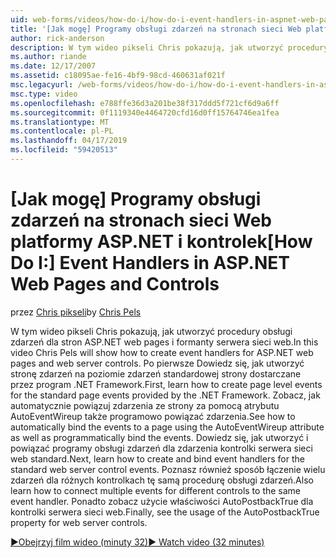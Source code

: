 ```yaml
---
uid: web-forms/videos/how-do-i/how-do-i-event-handlers-in-aspnet-web-pages-and-controls
title: '[Jak mogę] Programy obsługi zdarzeń na stronach sieci Web platformy ASP.NET i kontrolek | Dokumentacja firmy Microsoft'
author: rick-anderson
description: W tym wideo pikseli Chris pokazują, jak utworzyć procedury obsługi zdarzeń dla stron ASP.NET web pages i formanty serwera sieci web. Po pierwsze Dowiedz się, jak utworzyć f zdarzeń na poziomie strony...
ms.author: riande
ms.date: 12/17/2007
ms.assetid: c18095ae-fe16-4bf9-98cd-460631af021f
msc.legacyurl: /web-forms/videos/how-do-i/how-do-i-event-handlers-in-aspnet-web-pages-and-controls
msc.type: video
ms.openlocfilehash: e788ffe36d3a201be38f317ddd5f721cf6d9a6ff
ms.sourcegitcommit: 0f1119340e4464720cfd16d0ff15764746ea1fea
ms.translationtype: MT
ms.contentlocale: pl-PL
ms.lasthandoff: 04/17/2019
ms.locfileid: "59420513"
---
```

# <a name="how-do-i-event-handlers-in-aspnet-web-pages-and-controls"></a><span data-ttu-id="d2dc1-104">[Jak mogę] Programy obsługi zdarzeń na stronach sieci Web platformy ASP.NET i kontrolek</span><span class="sxs-lookup"><span data-stu-id="d2dc1-104">[How Do I:] Event Handlers in ASP.NET Web Pages and Controls</span></span>

<span data-ttu-id="d2dc1-105">przez [Chris pikseli](https://twitter.com/chrispels)</span><span class="sxs-lookup"><span data-stu-id="d2dc1-105">by [Chris Pels](https://twitter.com/chrispels)</span></span>

<span data-ttu-id="d2dc1-106">W tym wideo pikseli Chris pokazują, jak utworzyć procedury obsługi zdarzeń dla stron ASP.NET web pages i formanty serwera sieci web.</span><span class="sxs-lookup"><span data-stu-id="d2dc1-106">In this video Chris Pels will show how to create event handlers for ASP.NET web pages and web server controls.</span></span> <span data-ttu-id="d2dc1-107">Po pierwsze Dowiedz się, jak utworzyć stronę zdarzeń na poziomie zdarzeń standardowej strony dostarczane przez program .NET Framework.</span><span class="sxs-lookup"><span data-stu-id="d2dc1-107">First, learn how to create page level events for the standard page events provided by the .NET Framework.</span></span> <span data-ttu-id="d2dc1-108">Zobacz, jak automatycznie powiązuj zdarzenia ze strony za pomocą atrybutu AutoEventWireup także programowo powiązać zdarzenia.</span><span class="sxs-lookup"><span data-stu-id="d2dc1-108">See how to automatically bind the events to a page using the AutoEventWireup attribute as well as programmatically bind the events.</span></span> <span data-ttu-id="d2dc1-109">Dowiedz się, jak utworzyć i powiązać programy obsługi zdarzeń dla zdarzenia kontrolki serwera sieci web standard.</span><span class="sxs-lookup"><span data-stu-id="d2dc1-109">Next, learn how to create and bind event handlers for the standard web server control events.</span></span> <span data-ttu-id="d2dc1-110">Poznasz również sposób łączenie wielu zdarzeń dla różnych kontrolkach tę samą procedurę obsługi zdarzeń.</span><span class="sxs-lookup"><span data-stu-id="d2dc1-110">Also learn how to connect multiple events for different controls to the same event handler.</span></span> <span data-ttu-id="d2dc1-111">Ponadto zobacz użycie właściwości AutoPostbackTrue dla kontrolki serwera sieci web.</span><span class="sxs-lookup"><span data-stu-id="d2dc1-111">Finally, see the usage of the AutoPostbackTrue property for web server controls.</span></span>

[<span data-ttu-id="d2dc1-112">&#9654;Obejrzyj film wideo (minuty 32)</span><span class="sxs-lookup"><span data-stu-id="d2dc1-112">&#9654; Watch video (32 minutes)</span></span>](https://channel9.msdn.com/Blogs/ASP-NET-Site-Videos/how-do-i-event-handlers-in-aspnet-web-pages-and-controls)

